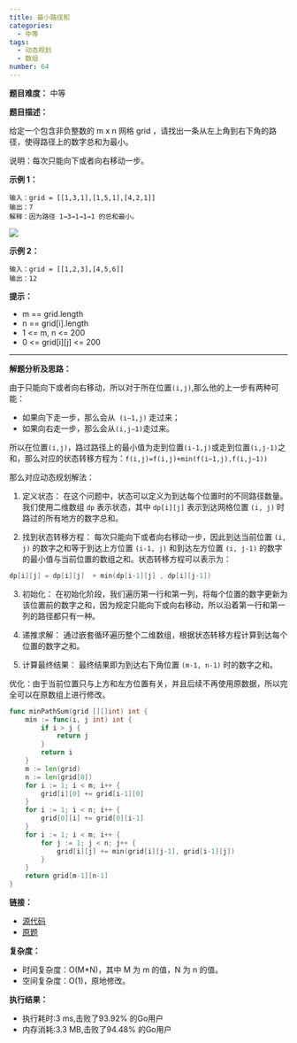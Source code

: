 ```yaml
---
title: 最小路径和
categories:
  - 中等
tags:
  - 动态规划
  - 数组
number: 64
---
```


**题目难度：** 中等

**题目描述：**

给定一个包含非负整数的 m x n 网格 grid ，请找出一条从左上角到右下角的路径，使得路径上的数字总和为最小。

说明：每次只能向下或者向右移动一步。

**示例 1：**

```
输入：grid = [[1,3,1],[1,5,1],[4,2,1]]
输出：7
解释：因为路径 1→3→1→1→1 的总和最小。
```
![](/img/leetcode/64最小路径和/minpath.jpg)

**示例 2：**
```
输入：grid = [[1,2,3],[4,5,6]]
输出：12
```

**提示：**
- m == grid.length
- n == grid[i].length
- 1 <= m, n <= 200
- 0 <= grid[i][j] <= 200

---

**解题分析及思路：**

由于只能向下或者向右移动，所以对于所在位置`(i,j)`,那么他的上一步有两种可能：

- 如果向下走一步，那么会从` (i−1,j)` 走过来；
- 如果向右走一步，那么会从` (i,j−1) `走过来。

所以在位置`(i,j)`，路过路径上的最小值为走到位置`(i-1,j)`或走到位置`(i,j-1)`之和，那么对应的状态转移方程为：`f(i,j)=f(i,j)+min(f(i−1,j),f(i,j−1))`

那么对应动态规划解法：

1. 定义状态： 在这个问题中，状态可以定义为到达每个位置时的不同路径数量。我们使用二维数组 `dp` 表示状态，其中 `dp[i][j]` 表示到达网格位置 `(i, j)` 时路过的所有地方的数字总和。

2. 找到状态转移方程： 每次只能向下或者向右移动一步，因此到达当前位置 `(i, j)` 的数字之和等于到达上方位置 `(i-1, j)` 和到达左方位置 `(i, j-1)` 的数字的最小值与当前位置的数组之和。状态转移方程可以表示为：
```go
dp[i][j] = dp[i][j]  + min(dp[i-1][j] , dp[i][j-1])
```
3. 初始化： 在初始化阶段，我们遍历第一行和第一列，将每个位置的数字更新为该位置前的数字之和，因为规定只能向下或向右移动，所以沿着第一行和第一列的路径都只有一种。

4. 递推求解： 通过嵌套循环遍历整个二维数组，根据状态转移方程计算到达每个位置的数字之和。

5. 计算最终结果： 最终结果即为到达右下角位置 `(m-1, n-1)` 时的数字之和。

优化：由于当前位置只与上方和左方位置有关，并且后续不再使用原数据，所以完全可以在原数组上进行修改。

```go
func minPathSum(grid [][]int) int {
	min := func(i, j int) int {
		if i > j {
			return j
		}
		return i
	}
	m := len(grid)
	n := len(grid[0])
	for i := 1; i < m; i++ {
		grid[i][0] += grid[i-1][0]
	}
	for i := 1; i < n; i++ {
		grid[0][i] += grid[0][i-1]
	}
	for i := 1; i < m; i++ {
		for j := 1; j < n; j++ {
			grid[i][j] += min(grid[i][j-1], grid[i-1][j])
		}
	}
	return grid[m-1][n-1]
}
```

**链接：**

- [源代码](https://github.com/lomtom/algorithm-go/blob/main/leetcode/64最小路径和_test.go)
- [原题](https://leetcode.cn/problems/minimum-path-sum)

**复杂度：**

- 时间复杂度：O(M*N)，其中 M 为 m 的值，N 为 n 的值。
- 空间复杂度：O(1)，原地修改。

**执行结果：**

- 执行耗时:3 ms,击败了93.92% 的Go用户
- 内存消耗:3.3 MB,击败了94.48% 的Go用户
